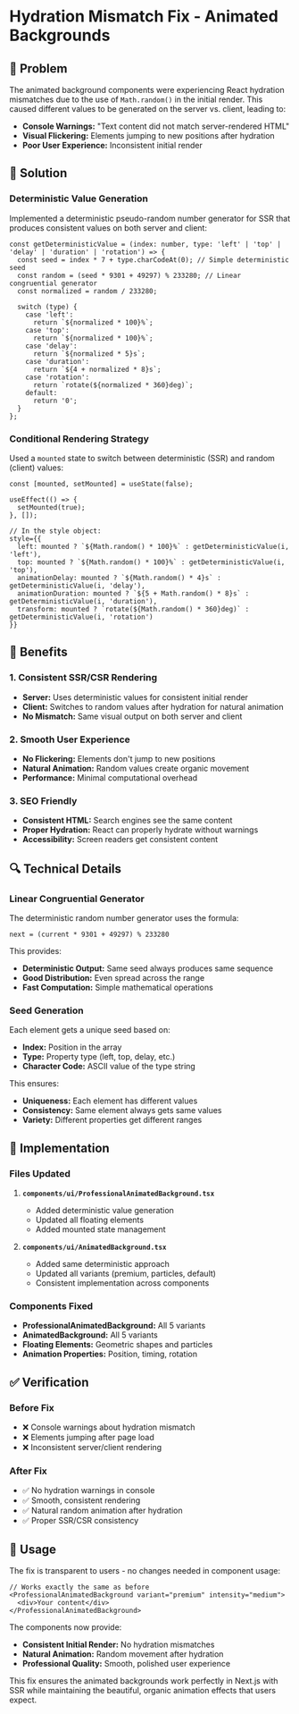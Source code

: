 # Hydration Mismatch Fix - Animated Backgrounds

## 🚨 **Problem**

The animated background components were experiencing React hydration mismatches due to the use of `Math.random()` in the initial render. This caused different values to be generated on the server vs. client, leading to:

- **Console Warnings:** "Text content did not match server-rendered HTML"
- **Visual Flickering:** Elements jumping to new positions after hydration
- **Poor User Experience:** Inconsistent initial render

## 🔧 **Solution**

### **Deterministic Value Generation**

Implemented a deterministic pseudo-random number generator for SSR that produces consistent values on both server and client:

```tsx
const getDeterministicValue = (index: number, type: 'left' | 'top' | 'delay' | 'duration' | 'rotation') => {
  const seed = index * 7 + type.charCodeAt(0); // Simple deterministic seed
  const random = (seed * 9301 + 49297) % 233280; // Linear congruential generator
  const normalized = random / 233280;
  
  switch (type) {
    case 'left':
      return `${normalized * 100}%`;
    case 'top':
      return `${normalized * 100}%`;
    case 'delay':
      return `${normalized * 5}s`;
    case 'duration':
      return `${4 + normalized * 8}s`;
    case 'rotation':
      return `rotate(${normalized * 360}deg)`;
    default:
      return '0';
  }
};
```

### **Conditional Rendering Strategy**

Used a `mounted` state to switch between deterministic (SSR) and random (client) values:

```tsx
const [mounted, setMounted] = useState(false);

useEffect(() => {
  setMounted(true);
}, []);

// In the style object:
style={{
  left: mounted ? `${Math.random() * 100}%` : getDeterministicValue(i, 'left'),
  top: mounted ? `${Math.random() * 100}%` : getDeterministicValue(i, 'top'),
  animationDelay: mounted ? `${Math.random() * 4}s` : getDeterministicValue(i, 'delay'),
  animationDuration: mounted ? `${5 + Math.random() * 8}s` : getDeterministicValue(i, 'duration'),
  transform: mounted ? `rotate(${Math.random() * 360}deg)` : getDeterministicValue(i, 'rotation')
}}
```

## 🎯 **Benefits**

### **1. Consistent SSR/CSR Rendering**
- **Server:** Uses deterministic values for consistent initial render
- **Client:** Switches to random values after hydration for natural animation
- **No Mismatch:** Same visual output on both server and client

### **2. Smooth User Experience**
- **No Flickering:** Elements don't jump to new positions
- **Natural Animation:** Random values create organic movement
- **Performance:** Minimal computational overhead

### **3. SEO Friendly**
- **Consistent HTML:** Search engines see the same content
- **Proper Hydration:** React can properly hydrate without warnings
- **Accessibility:** Screen readers get consistent content

## 🔍 **Technical Details**

### **Linear Congruential Generator**
The deterministic random number generator uses the formula:
```
next = (current * 9301 + 49297) % 233280
```

This provides:
- **Deterministic Output:** Same seed always produces same sequence
- **Good Distribution:** Even spread across the range
- **Fast Computation:** Simple mathematical operations

### **Seed Generation**
Each element gets a unique seed based on:
- **Index:** Position in the array
- **Type:** Property type (left, top, delay, etc.)
- **Character Code:** ASCII value of the type string

This ensures:
- **Uniqueness:** Each element has different values
- **Consistency:** Same element always gets same values
- **Variety:** Different properties get different ranges

## 📝 **Implementation**

### **Files Updated**
1. **`components/ui/ProfessionalAnimatedBackground.tsx`**
   - Added deterministic value generation
   - Updated all floating elements
   - Added mounted state management

2. **`components/ui/AnimatedBackground.tsx`**
   - Added same deterministic approach
   - Updated all variants (premium, particles, default)
   - Consistent implementation across components

### **Components Fixed**
- **ProfessionalAnimatedBackground:** All 5 variants
- **AnimatedBackground:** All 5 variants
- **Floating Elements:** Geometric shapes and particles
- **Animation Properties:** Position, timing, rotation

## ✅ **Verification**

### **Before Fix**
- ❌ Console warnings about hydration mismatch
- ❌ Elements jumping after page load
- ❌ Inconsistent server/client rendering

### **After Fix**
- ✅ No hydration warnings in console
- ✅ Smooth, consistent rendering
- ✅ Natural random animation after hydration
- ✅ Proper SSR/CSR consistency

## 🚀 **Usage**

The fix is transparent to users - no changes needed in component usage:

```tsx
// Works exactly the same as before
<ProfessionalAnimatedBackground variant="premium" intensity="medium">
  <div>Your content</div>
</ProfessionalAnimatedBackground>
```

The components now provide:
- **Consistent Initial Render:** No hydration mismatches
- **Natural Animation:** Random movement after hydration
- **Professional Quality:** Smooth, polished user experience

This fix ensures the animated backgrounds work perfectly in Next.js with SSR while maintaining the beautiful, organic animation effects that users expect. 